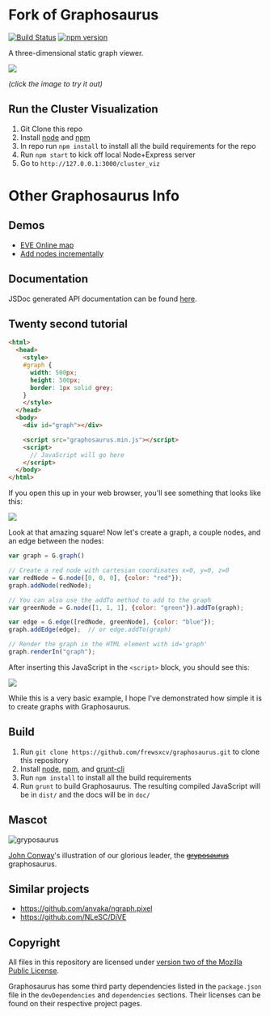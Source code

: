 # Fork of Graphosaurus

[![Build Status](https://travis-ci.org/frewsxcv/graphosaurus.svg)](https://travis-ci.org/frewsxcv/graphosaurus)
[![npm version](https://badge.fury.io/js/graphosaurus.svg)](http://badge.fury.io/js/graphosaurus)

A three-dimensional static graph viewer.

[![](http://i.imgur.com/qu7w99a.gif)](https://frewsxcv.github.io/graphosaurus/examples/eve-universe/index.html)

*(click the image to try it out)*

## Run the Cluster Visualization
1. Git Clone this repo 
1. Install [node](http://nodejs.org/) and [npm](https://www.npmjs.org/)
1. In repo run `npm install` to install all the build requirements for the repo
1. Run `npm start` to kick off local Node+Express server
1. Go to `http://127.0.0.1:3000/cluster_viz`

# Other Graphosaurus Info
## Demos

* [EVE Online map](https://frewsxcv.github.io/graphosaurus/examples/eve-universe/index.html)
* [Add nodes incrementally](https://frewsxcv.github.io/graphosaurus/examples/incremental/index.html)

## Documentation

JSDoc generated API documentation can be found [here](https://frewsxcv.github.io/graphosaurus/doc/).

## Twenty second tutorial

```html
<html>
  <head>
    <style>
    #graph {
      width: 500px;
      height: 500px;
      border: 1px solid grey;
    }
    </style>
  </head>
  <body>
    <div id="graph"></div>

    <script src="graphosaurus.min.js"></script>
    <script>
      // JavaScript will go here
    </script>
  </body>
</html>
```

If you open this up in your web browser, you'll see something that looks like this:

![](https://i.imgur.com/LnAvptu.png)

Look at that amazing square! Now let's create a graph, a couple nodes, and an edge between the nodes:

```js
var graph = G.graph()

// Create a red node with cartesian coordinates x=0, y=0, z=0
var redNode = G.node([0, 0, 0], {color: "red"});
graph.addNode(redNode);

// You can also use the addTo method to add to the graph
var greenNode = G.node([1, 1, 1], {color: "green"}).addTo(graph);

var edge = G.edge([redNode, greenNode], {color: "blue"});
graph.addEdge(edge);  // or edge.addTo(graph)

// Render the graph in the HTML element with id='graph'
graph.renderIn("graph");
```

After inserting this JavaScript in the `<script>` block, you should see this:

![](https://i.imgur.com/0ylXUd6.gif)

While this is a very basic example, I hope I've demonstrated how simple it is to create graphs with Graphosaurus.

## Build

1. Run `git clone https://github.com/frewsxcv/graphosaurus.git` to clone this repository
1. Install [node](http://nodejs.org/), [npm](https://www.npmjs.org/), and [grunt-cli](https://www.npmjs.org/package/grunt-cli)
1. Run `npm install` to install all the build requirements
1. Run `grunt` to build Graphosaurus. The resulting compiled JavaScript will be in `dist/` and the docs will be in `doc/`

## Mascot

![gryposaurus](https://upload.wikimedia.org/wikipedia/commons/7/70/Gryposaurus-notabilis_jconway.png)

[John Conway](https://en.wikipedia.org/wiki/User:John.Conway)'s illustration of our glorious leader, the ~~[gryposaurus](https://en.wikipedia.org/wiki/gryposaurus)~~ graphosaurus.

## Similar projects

* <https://github.com/anvaka/ngraph.pixel>
* <https://github.com/NLeSC/DiVE>

## Copyright

All files in this repository are licensed under [version two of the Mozilla Public License](https://github.com/frewsxcv/graphosaurus/blob/master/LICENSE.md).

Graphosaurus has some third party dependencies listed in the `package.json` file in the `devDependencies` and `dependencies` sections. Their licenses can be found on their respective project pages.
